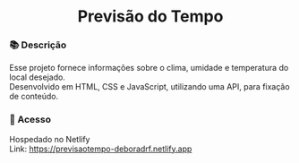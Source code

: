 <h1 align="center"> Previsão do Tempo </h1>

### 📚 Descrição
Esse projeto fornece informações sobre o clima, umidade e temperatura do local desejado. <br>
Desenvolvido em HTML, CSS e JavaScript, utilizando uma API, para fixação de conteúdo.

### 📁 Acesso
Hospedado no Netlify <br>
Link: https://previsaotempo-deboradrf.netlify.app
